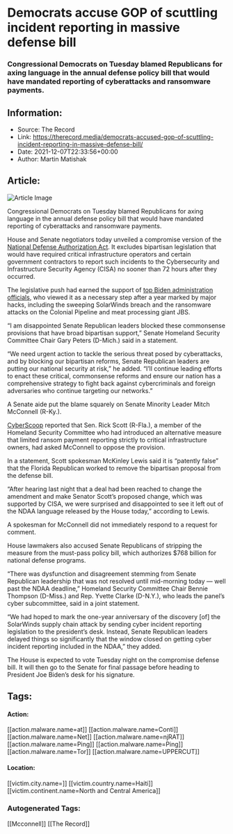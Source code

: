 # Democrats accuse GOP of scuttling incident reporting in massive defense bill
### Congressional Democrats on Tuesday blamed Republicans for axing language in the annual defense policy bill that would have mandated reporting of cyberattacks and ransomware payments.

## Information:
+ Source: The Record
+ Link: https://therecord.media/democrats-accused-gop-of-scuttling-incident-reporting-in-massive-defense-bill/
+ Date: 2021-12-07T22:33:56+00:00
+ Author: Martin Matishak


## Article:
![Article Image](https://therecord.media/wp-content/uploads/2021/01/bigstock-U-S-Capitol-Washington-D-C-s-26408735-1-scaled.jpg)

Congressional Democrats on Tuesday blamed Republicans for axing language in the annual defense policy bill that would have mandated reporting of cyberattacks and ransomware payments.


House and Senate negotiators today unveiled a compromise version of the [National Defense Authorization Act](https://rules.house.gov/bill/117/s-1605). It excludes bipartisan legislation that would have required critical infrastructure operators and certain government contractors to report such incidents to the Cybersecurity and Infrastructure Security Agency (CISA) no sooner than 72 hours after they occurred.


The legislative push had earned the support of [top Biden administration officials](https://therecord.media/senior-cyber-officials-back-new-mandatory-reporting-of-breaches/), who viewed it as a necessary step after a year marked by major hacks, including the sweeping SolarWinds breach and the ransomware attacks on the Colonial Pipeline and meat processing giant JBS.


“I am disappointed Senate Republican leaders blocked these commonsense provisions that have broad bipartisan support,” Senate Homeland Security Committee Chair Gary Peters (D-Mich.) said in a statement.


“We need urgent action to tackle the serious threat posed by cyberattacks, and by blocking our bipartisan reforms, Senate Republican leaders are putting our national security at risk,” he added. “I’ll continue leading efforts to enact these critical, commonsense reforms and ensure our nation has a comprehensive strategy to fight back against cybercriminals and foreign adversaries who continue targeting our networks.” 


A Senate aide put the blame squarely on Senate Minority Leader Mitch McConnell (R-Ky.).


[CyberScoop](https://www.cyberscoop.com/cyber-incident-reporting-ransomware-payments-congress-ndaa/) reported that Sen. Rick Scott (R-Fla.), a member of the Homeland Security Committee who had introduced an alternative measure that limited ransom payment reporting strictly to critical infrastructure owners, had asked McConnell to oppose the provision.


In a statement, Scott spokesman McKinley Lewis said it is “patently false” that the Florida Republican worked to remove the bipartisan proposal from the defense bill.


“After hearing last night that a deal had been reached to change the amendment and make Senator Scott’s proposed change, which was supported by CISA, we were surprised and disappointed to see it left out of the NDAA language released by the House today,” according to Lewis.


A spokesman for McConnell did not immediately respond to a request for comment.


House lawmakers also accused Senate Republicans of stripping the measure from the must-pass policy bill, which authorizes $768 billion for national defense programs.


“There was dysfunction and disagreement stemming from Senate Republican leadership that was not resolved until mid-morning today — well past the NDAA deadline,” Homeland Security Committee Chair Bennie Thompson (D-Miss.) and Rep. Yvette Clarke (D-N.Y.), who leads the panel’s cyber subcommittee, said in a joint statement. 


“We had hoped to mark the one-year anniversary of the discovery [of] the SolarWinds supply chain attack by sending cyber incident reporting legislation to the president’s desk. Instead, Senate Republican leaders delayed things so significantly that the window closed on getting cyber incident reporting included in the NDAA,” they added.


The House is expected to vote Tuesday night on the compromise defense bill. It will then go to the Senate for final passage before heading to President Joe Biden’s desk for his signature.





## Tags:

#### Action:
[[action.malware.name=at]] [[action.malware.name=Conti]] [[action.malware.name=Net]] [[action.malware.name=njRAT]] [[action.malware.name=Ping]] [[action.malware.name=Ping]] [[action.malware.name=Tor]] [[action.malware.name=UPPERCUT]]

#### Location:
[[victim.city.name=]] [[victim.country.name=Haiti]] [[victim.continent.name=North and Central America]]

### Autogenerated Tags:
[[Mcconnell]] [[The Record]]


